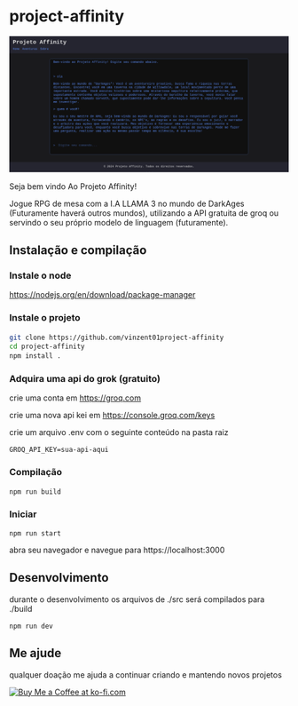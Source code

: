 # project-affinity

![](./screenshot.png)

Seja bem vindo Ao Projeto Affinity!

Jogue RPG de mesa com a I.A LLAMA 3 no mundo de DarkAges (Futuramente haverá outros mundos), utilizando a API gratuita de groq ou servindo o seu próprio modelo de linguagem (futuramente).

## Instalação e compilação

### Instale o node
https://nodejs.org/en/download/package-manager

### Instale o projeto
```sh
git clone https://github.com/vinzent01project-affinity
cd project-affinity
npm install . 
```

### Adquira uma api do grok (gratuito)
crie uma conta em https://groq.com 

crie uma nova api kei em https://console.groq.com/keys

crie um arquivo .env com o seguinte conteúdo na pasta raiz

```
GROQ_API_KEY=sua-api-aqui
```

### Compilação

```
npm run build
```

### Iniciar
```
npm run start
```

abra seu navegador e navegue para https://localhost:3000

## Desenvolvimento

durante o desenvolvimento os arquivos de ./src será compilados para ./build

```
npm run dev

```

## Me ajude
qualquer doação me ajuda a continuar criando e mantendo novos projetos

<a href='https://ko-fi.com/A0A017UJGV' target='_blank'><img height='36' style='border:0px;height:36px;' src='https://storage.ko-fi.com/cdn/kofi6.png?v=6' border='0' alt='Buy Me a Coffee at ko-fi.com' /></a>


